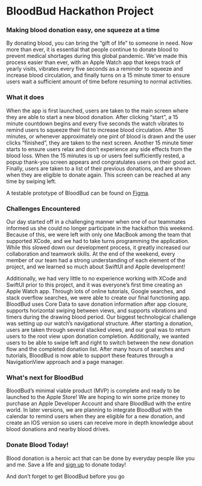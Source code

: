# BloodBud Hackathon Project
### Making blood donation easy, one squeeze at a time

By donating blood, you can bring the “gift of life” to someone in need. Now more than ever, it is essential that people continue to donate blood to prevent medical shortages during this global pandemic. We’ve made this process easier than ever, with an Apple Watch app that keeps track of yearly visits, vibrates every five seconds as a reminder to squeeze and increase blood circulation, and finally turns on a 15 minute timer to ensure users wait a sufficient amount of time before resuming to normal activities. 

### What it does
When the app is first launched, users are taken to the main screen where they are able to start a new blood donation. After clicking “start”, a 15 minute countdown begins and every five seconds the watch vibrates to remind users to squeeze their fist to increase blood circulation. After 15 minutes, or whenever approximately one pint of blood is drawn and the user clicks “finished”, they are taken to the next screen. Another 15 minute timer starts to ensure users relax and don’t experience any side effects from the blood loss. When the 15 minutes is up or users feel sufficiently rested, a popup thank-you screen appears and congratulates users on their good act. Finally, users are taken to a list of their previous donations, and are shown when they are eligible to donate again. This screen can be reached at any time by swiping left.

A testable prototype of BloodBud can be found on [Figma](https://www.figma.com/proto/Wo52Ecdqz04pQYcXgohwrM/Blood-Bud?node-id=1%3A57&scaling=scale-down).

### Challenges Encountered
Our day started off in a challenging manner when one of our teammates informed us she could no longer participate in the hackathon this weekend. Because of this, we were left with only one MacBook among the team that supported XCode, and we had to take turns programming the application. While this slowed down our development process, it greatly increased our collaboration and teamwork skills. At the end of the weekend, every member of our team had a strong understanding of each element of the project, and we learned so much about SwiftUI and Apple development! 

Additionally, we had very little to no experience working with XCode and SwiftUI prior to this project, and it was everyone’s first time creating an Apple Watch app. Through lots of online tutorials, Google searches, and stack overflow searches, we were able to create our final functioning app. BloodBud uses Core Data to save donation information after app closure, supports horizontal swiping between views, and supports vibrations and timers during the drawing blood period. Our biggest technological challenge was setting up our watch’s  navigational structure. After starting a donation, users are taken through several stacked views, and our goal was to return users to the root view upon donation completion. Additionally, we wanted users to be able to swipe left and right to switch between the new donation flow and the completed donation list. After many hours of searches and tutorials, BloodBud is now able to support these features through a NavigationView approach and a  page manager.  

### What's next for BloodBud
BloodBud’s minimal viable product (MVP) is complete and ready to be launched to the Apple Store! We are hoping to win some prize money to purchase an Apple Developer Account and share BloodBud with the entire world. In later versions, we are planning to integrate BloodBud with the calendar to remind users when they are eligible for a new donation, and create an IOS version so users can receive more in depth knowledge about blood donations and nearby blood drives.  

### Donate Blood Today!
Blood donation is a heroic act that can be done by everyday people like you and me. Save a life and [sign up](https://www.redcrossblood.org/give.html/find-drive?scode=RSG00000E017&cid=nonbrand&med=cpc&source=google&gclsrc=aw.ds&gclid=Cj0KCQiAwMP9BRCzARIsAPWTJ_EDJ_wm-34fgFVnNmeAVLDX00LeneV__h0gMxwSDTIi95L9e1X-47UaAmauEALw_wcB) to donate today! 

And don’t forget to get BloodBud before you go 

